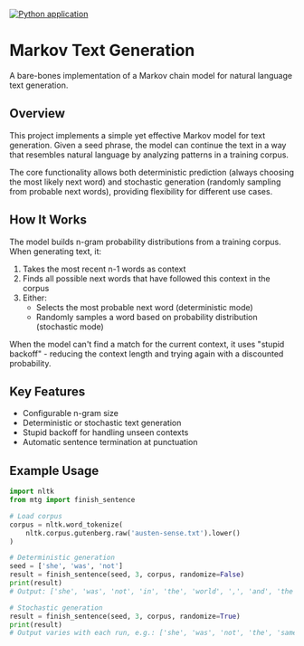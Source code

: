 [![Python application](https://github.com/U1186204/nlp_markov_text_generation/actions/workflows/python-app.yml/badge.svg)](https://github.com/U1186204/nlp_markov_text_generation/actions/workflows/python-app.yml)

# Markov Text Generation
A bare-bones implementation of a Markov chain model for natural language text generation.

## Overview

This project implements a simple yet effective Markov model for text generation. Given a seed phrase, the model can continue the text in a way that resembles natural language by analyzing patterns in a training corpus.

The core functionality allows both deterministic prediction (always choosing the most likely next word) and stochastic generation (randomly sampling from probable next words), providing flexibility for different use cases.

## How It Works

The model builds n-gram probability distributions from a training corpus. When generating text, it:

1. Takes the most recent n-1 words as context
2. Finds all possible next words that have followed this context in the corpus
3. Either:
   - Selects the most probable next word (deterministic mode)
   - Randomly samples a word based on probability distribution (stochastic mode)

When the model can't find a match for the current context, it uses "stupid backoff" - reducing the context length and trying again with a discounted probability.

## Key Features

- Configurable n-gram size
- Deterministic or stochastic text generation
- Stupid backoff for handling unseen contexts
- Automatic sentence termination at punctuation

## Example Usage

```python
import nltk
from mtg import finish_sentence

# Load corpus
corpus = nltk.word_tokenize(
    nltk.corpus.gutenberg.raw('austen-sense.txt').lower()
)

# Deterministic generation
seed = ['she', 'was', 'not']
result = finish_sentence(seed, 3, corpus, randomize=False)
print(result)
# Output: ['she', 'was', 'not', 'in', 'the', 'world', ',', 'and', 'the', 'two']

# Stochastic generation
result = finish_sentence(seed, 3, corpus, randomize=True)
print(result)
# Output varies with each run, e.g.: ['she', 'was', 'not', 'the', 'same', 'as', 'the', 'others', '.']
